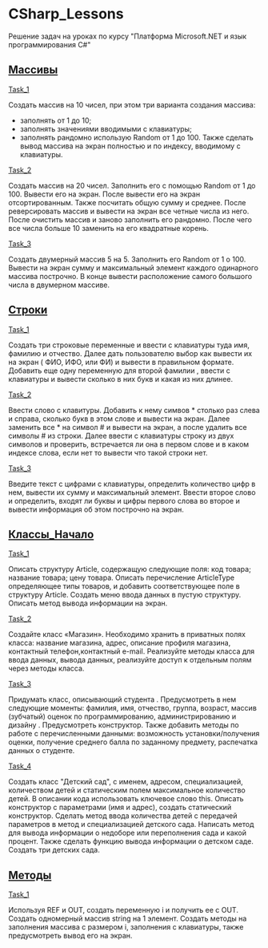 # CSharp_Lessons
 Решение задач на уроках по курсу "Платформа Microsoft.NET и язык программирования C#"

 ## [Массивы](https://github.com/nomadpyn/CSharp_Lessons/tree/master/1.%20Arrays)

 [Task_1](https://github.com/nomadpyn/CSharp_Lessons/blob/master/1.%20Arrays/Task_1.cs)

 Создать массив на 10 чисел, при этом три варианта создания массива:  
 * заполнять от 1 до 10; 
 * заполнять значениями вводимыми с клавиатуры;
 * заполнять рандомно использую Random от 1 до 100. 
 Также сделать вывод массива на экран полностью и по индексу, вводимому с клавиатуры.

 [Task_2](https://github.com/nomadpyn/CSharp_Lessons/blob/master/1.%20Arrays/Task_2.cs)

 Создать массив на 20 чисел. Заполнить его с помощью Random от 1 до 100. Вывести его на экран. После вывести его на экран отсортированным. Также посчитать общую сумму и среднее. После реверсировать массив и вывести на экран все четные числа из него. После очистить массив и заново заполнить его рандомно. После чего все числа больше 10 заменить на его квадратные корень.

 [Task_3](https://github.com/nomadpyn/CSharp_Lessons/blob/master/1.%20Arrays/Task_3.cs)
 
 Создать двумерный массив 5 на 5. Заполнить его Random от 1 о 100. Вывести на экран сумму и максимальный элемент каждого одинарного массива построчно. В конце вывести расположение самого большого числа в двумерном массиве.

 ## [Строки](https://github.com/nomadpyn/CSharp_Lessons/tree/master/2.%20Strings)

 [Task_1](https://github.com/nomadpyn/CSharp_Lessons/blob/master/2.%20Strings/Task_1.cs)

 Создать три строковые переменные и ввести с клавиатуры туда имя, фамилию и отчество. Далее дать пользователю выбор как вывести их на экран ( ФИО, ИФО, или ФИ) и вывести в правильном формате. Добавить еще одну переменную для второй фамилии , ввести с клавиатуры и вывести сколько в них букв и какая из них длинее.

 [Task_2](https://github.com/nomadpyn/CSharp_Lessons/blob/master/2.%20Strings/Task_2.cs)

 Ввести слово с клавитуры. Добавить к нему симвов * столько раз слева и справа, сколько букв в этом слове и вывести на экран. Далее заменить все * на символ # и вывести на экран, а после удалить все символы # из строки. Далее ввести с клавиатуры строку из двух символов и проверить, встречается ли она в первом слове и в каком индексе слова, если нет то вывести что такой строки нет.

 [Task_3](https://github.com/nomadpyn/CSharp_Lessons/blob/master/2.%20Strings/Task_3.cs)

 Введите текст с цифрами с клавиатуры, определить количество цифр в нем, вывести их сумму и максимальный элемент. Ввести второе слово и определить, входят ли буквы и цифры первого слова во второе и вывести информация об этом построчно на экран.

 ## [Классы_Начало](https://github.com/nomadpyn/CSharp_Lessons/tree/master/3.%20Classes_Begin)

 [Task_1](https://github.com/nomadpyn/CSharp_Lessons/tree/master/3.%20Classes_Begin/Task_1.cs)
 
 Описать структуру Article, содержащую следующие поля: код товара; название товара; цену товара. Описать перечисление ArticleType определяющее типы товаров, и добавить соответствующее поле в структуру Article. Создать меню ввода данных в пустую структуру. Описать метод вывода информации на экран. 
 
 [Task_2](https://github.com/nomadpyn/CSharp_Lessons/tree/master/3.%20Classes_Begin/Task_2.cs)
 
 Создайте класс «Магазин». Необходимо хранить в приватных полях класса: название магазина, адрес, описание профиля магазина, контактный телефон,контактный e-mail. Реализуйте методы класса для ввода данных, вывода данных, реализуйте доступ к отдельным полям через методы класса.

 [Task_3](https://github.com/nomadpyn/CSharp_Lessons/tree/master/3.%20Classes_Begin/Task_3.cs)
 
 Придумать класс, описывающий студента . Предусмотреть в нем следующие моменты: фамилия, имя, отчество, группа, возраст, массив (зубчатый) оценок по программированию, администрированию и дизайну . Предусмотреть конструктор. Также добавить методы по работе с перечисленными данными: возможность установки/получения оценки, получение среднего балла по заданному предмету, распечатка данных о студенте.

 [Task_4](https://github.com/nomadpyn/CSharp_Lessons/tree/master/3.%20Classes_Begin/Task_4.cs)

 Создать класс "Детский сад", с именем, адресом, специализацией, количеством детей и статическим полем максимальное количество детей. В описании кода использовать ключевое слово this. Описать конструктор с параметрами (имя и адрес), создать статический конструктор. Сделать метод ввода количества детей с передачей параметров в метод и специализацией детского сада. Написать метод для вывода информации о недоборе или переполнения сада и какой процент. Также сделать функцию вывода информации о детском саде. Создать три детских сада. 
 
 ## [Методы](https://github.com/nomadpyn/CSharp_Lessons/tree/master/4.%20Methods)

 [Task_1](https://github.com/nomadpyn/CSharp_Lessons/tree/master/4.%20Methods/Task_1.cs)

 Используя REF и OUT, создать переменную i и получить ее с OUT. Создать одномерный массив string на 1 элемент. Создать методы на заполнения массива с размером i, заполнения с клавиатуры, также предусмотреть вывод его на экран.
